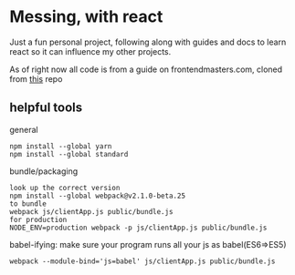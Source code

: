 # Messing, with react
Just a fun personal project, following along with guides and docs to learn react so it can influence my other projects. 

As of right now all code is from a guide on frontendmasters.com, cloned from [this](https://github.com/btholt/complete-intro-to-react/tree/start "btholt's guide") repo

## helpful tools
general
```
npm install --global yarn
npm install --global standard
```

bundle/packaging
```
look up the correct version
npm install --global webpack@v2.1.0-beta.25
to bundle
webpack js/clientApp.js public/bundle.js
for production
NODE_ENV=production webpack -p js/clientApp.js public/bundle.js
```
babel-ifying: make sure your program runs all your js as babel(ES6=>ES5)
```
webpack --module-bind='js=babel' js/clientApp.js public/bundle.js
```
